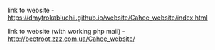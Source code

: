 link to website - https://dmytrokabluchii.github.io/website/Cahee_website/index.html

link to website (with working php mail) - http://beetroot.zzz.com.ua/Cahee_website/
